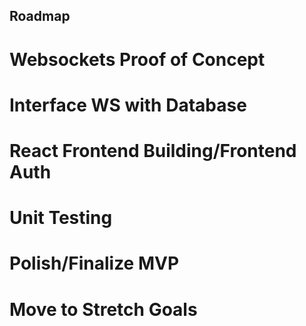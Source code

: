 ## Roadmap

# Websockets Proof of Concept

# Interface WS with Database

# React Frontend Building/Frontend Auth

# Unit Testing

# Polish/Finalize MVP

# Move to Stretch Goals
